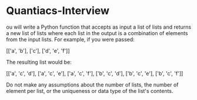 # Quantiacs-Interview
ou will write a Python function that accepts as input a list of lists
and returns a new list of lists where each list in the output is a
combination of elements from the input lists. 
For example, if you were passed:

[['a', 'b'], ['c'], ['d', 'e', 'f']]

The resulting list would be:

[['a', 'c', 'd'], ['a', 'c', 'e'], ['a', 'c', 'f'], ['b', 'c', 'd'],
['b', 'c', 'e'], ['b', 'c', 'f']]

Do not make any assumptions about the number of lists, the number of
element per list, or the uniqueness or data type of the list's contents.
